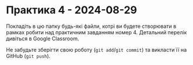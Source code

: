 # Практика 4 - 2024-08-29

Покладіть в цю папку будь-які файли, котрі ви будете створювати в рамках робити
над практичним завданням номер 4.  Детальний перелік дивіться в Google
Classroom.

Не забудьте зберігти свою роботу (`git add`/`git commit`) та викласти її на
GitHub (`git push`).

